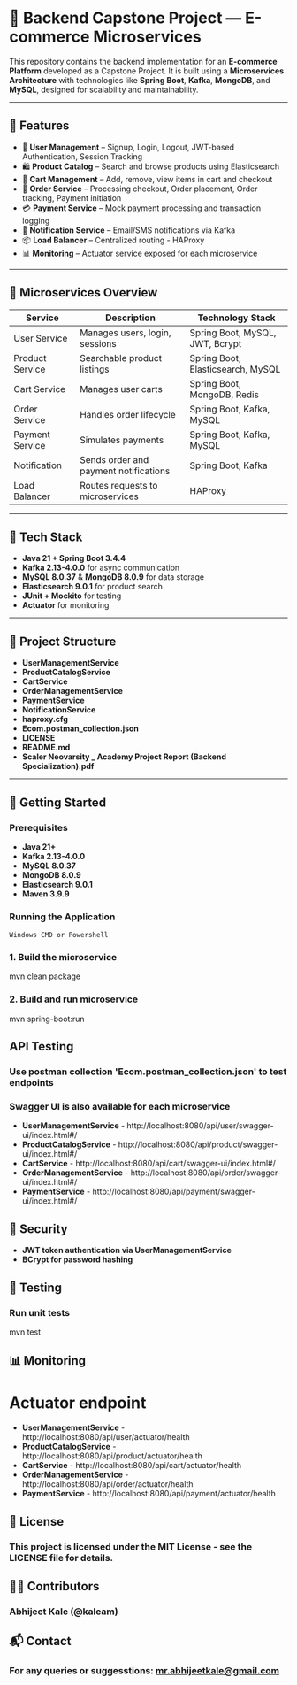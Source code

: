 # 🛒 Backend Capstone Project — E-commerce Microservices

This repository contains the backend implementation for an **E-commerce Platform** developed as a Capstone Project. It is built using a **Microservices Architecture** with technologies like **Spring Boot**, **Kafka**, **MongoDB**, and **MySQL**, designed for scalability and maintainability.

---

## 🚀 Features

- 🔐 **User Management** – Signup, Login, Logout, JWT-based Authentication, Session Tracking
- 🛍️ **Product Catalog** – Search and browse products using Elasticsearch
- 🛒 **Cart Management** – Add, remove, view items in cart and checkout
- 🧾 **Order Service** – Processing checkout, Order placement, Order tracking, Payment initiation
- 💳 **Payment Service** – Mock payment processing and transaction logging
- 🔔 **Notification Service** – Email/SMS notifications via Kafka
- 📦 **Load Balancer** – Centralized routing - HAProxy
- 📊 **Monitoring** – Actuator service exposed for each microservice

---

## 🧱 Microservices Overview

| Service         | Description                                | Technology Stack                             |
|-----------------|--------------------------------------------|----------------------------------------------|
| User Service    | Manages users, login, sessions             | Spring Boot, MySQL, JWT, Bcrypt              |
| Product Service | Searchable product listings                | Spring Boot, Elasticsearch, MySQL            |
| Cart Service    | Manages user carts                         | Spring Boot, MongoDB, Redis                  |
| Order Service   | Handles order lifecycle                    | Spring Boot, Kafka, MySQL                    |
| Payment Service | Simulates payments                         | Spring Boot, Kafka, MySQL                    |
| Notification    | Sends order and payment notifications      | Spring Boot, Kafka                           |
| Load Balancer   | Routes requests to microservices           | HAProxy                                      |

---

## 🧪 Tech Stack

- **Java 21 + Spring Boot 3.4.4**
- **Kafka 2.13-4.0.0** for async communication
- **MySQL 8.0.37** & **MongoDB 8.0.9** for data storage
- **Elasticsearch 9.0.1** for product search
- **JUnit + Mockito** for testing
- **Actuator** for monitoring

---

## 📂 Project Structure

- **UserManagementService**
- **ProductCatalogService**
- **CartService**
- **OrderManagementService**
- **PaymentService**
- **NotificationService**
- **haproxy.cfg**
- **Ecom.postman_collection.json**
- **LICENSE**
- **README.md**
- **Scaler Neovarsity _ Academy Project Report (Backend Specialization).pdf**

---

## 🔧 Getting Started

### Prerequisites

- **Java 21+**
- **Kafka 2.13-4.0.0**
- **MySQL 8.0.37**
- **MongoDB 8.0.9**
- **Elasticsearch 9.0.1**
- **Maven 3.9.9**

### Running the Application

```Windows CMD or Powershell```
### 1. Build the microservice
mvn clean package

### 2. Build and run microservice
mvn spring-boot:run

## API Testing

### Use postman collection 'Ecom.postman_collection.json' to test endpoints
### Swagger UI is also available for each microservice
- **UserManagementService**     - http://localhost:8080/api/user/swagger-ui/index.html#/
- **ProductCatalogService**     - http://localhost:8080/api/product/swagger-ui/index.html#/
- **CartService**               - http://localhost:8080/api/cart/swagger-ui/index.html#/
- **OrderManagementService**    - http://localhost:8080/api/order/swagger-ui/index.html#/
- **PaymentService**            - http://localhost:8080/api/payment/swagger-ui/index.html#/

## 🔐 Security

- **JWT token authentication via UserManagementService**
- **BCrypt for password hashing**

## 🧪 Testing

### Run unit tests
mvn test

## 📊 Monitoring

# Actuator endpoint

- **UserManagementService**     - http://localhost:8080/api/user/actuator/health
- **ProductCatalogService**     - http://localhost:8080/api/product/actuator/health
- **CartService**               - http://localhost:8080/api/cart/actuator/health
- **OrderManagementService**    - http://localhost:8080/api/order/actuator/health
- **PaymentService**            - http://localhost:8080/api/payment/actuator/health

## 🧾 License

### This project is licensed under the MIT License - see the LICENSE file for details.

## 🙋‍♂️ Contributors

### Abhijeet Kale (@kaleam)

## 📬 Contact

### For any queries or suggesstions: mr.abhijeetkale@gmail.com